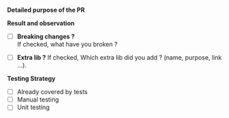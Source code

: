  <!-- Before creating your PR :
 - Have you added a Modification Type Label ?
 - Did you use the trello power up to link your PR and the trello ticket ?
-->

**Detailed purpose of the PR**

<!--What existing problem does the PR solve?/
What is the current behavior? -->

**Result and observation**

<!--Please describe the new behaviour you’ve introduced. -->
<!-- Add some screenshots or a good gif of the new behavior, if you’ve introduced UI change -->

- [ ] **Breaking changes ?**  
       If checked, what have you broken ?

- [ ] **Extra lib ?**
      If checked, Which extra lib did you add ? (name, purpose, link ...).

**Testing Strategy**

- [ ] Already covered by tests
- [ ] Manual testing
- [ ] Unit testing
